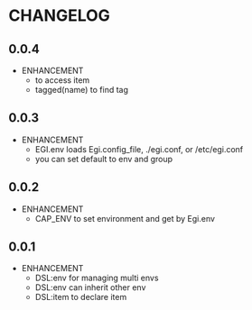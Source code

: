 # CHANGELOG

## 0.0.4
* ENHANCEMENT
    * [](name) to access item
    * tagged(name) to find tag

## 0.0.3
* ENHANCEMENT
    * EGI.env loads Egi.config_file, ./egi.conf, or /etc/egi.conf
    * you can set default to env and group

## 0.0.2
* ENHANCEMENT
    * CAP_ENV to set environment and get by Egi.env

## 0.0.1
* ENHANCEMENT
    * DSL:env for managing multi envs
    * DSL:env can inherit other env
    * DSL:item to declare item